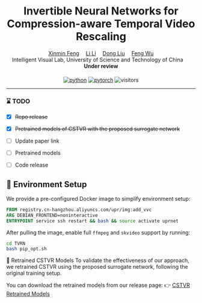 
<div align="center">

<h1>Invertible Neural Networks for Compression-aware Temporal Video Rescaling</h1>



<div>
    <a href='https://scholar.google.com/citations?user=_6xtfHYAAAAJ&hl=en&oi=ao' target='_blank'>Xinmin Feng</a>&emsp;
    <a href='https://faculty.ustc.edu.cn/lil1/en/index.htm' target='_blank'>Li Li</a>&emsp;
    <a href='https://faculty.ustc.edu.cn/dongeliu/en/index.htm' target='_blank'>Dong Liu</a>&emsp;
    <a href='https://scholar.google.com/citations?user=5bInRDEAAAAJ&hl=en&oi=ao' target='_blank'>Feng Wu</a>
</div>
<div>
    Intelligent Visual Lab, University of Science and Technology of China &emsp; 
</div>

<div>
   <strong>Under review</strong>
</div>
<div>
    <h4 align="center">
    </h4>
</div>

<!-- [![icon](https://img.shields.io/badge/ArXiv-Paper-<COLOR>.svg)](https://arxiv.org/pdf/2504.18398)  -->
[![python](https://img.shields.io/badge/Python-3.9-3776AB?logo=python&logoColor=white)](https://www.python.org/downloads/release/python-3900/) [![pytorch](https://img.shields.io/badge/PyTorch-1.12.1-ee4c2c?logo=pytorch&logoColor=white)](https://pytorch.org/get-started/previous-versions/)
![visitors](https://visitor-badge.laobi.icu/badge?page_id=ustcivclab.IPM)

---

</div>

### :hourglass: TODO
- [x] ~~Repo release~~
- [x] ~~Pretrained models of CSTVR with the proposed surrogate network~~
- [ ] Update paper link
- [ ] Pretrained models
- [ ] Code release


## :whale: Environment Setup

We provide a pre-configured Docker image to simplify environment setup:

```dockerfile
FROM registry.cn-hangzhou.aliyuncs.com/upr/img:add_vvc
ARG DEBIAN_FRONTEND=noninteractive
ENTRYPOINT service ssh restart && bash && source activate uprnet
```
After pulling the image, enable full `ffmpeg` and `skvideo` support by running:
```bash
cd TVRN
bash pip_opt.sh
```

:open_book: Retrained CSTVR Models
To validate the effectiveness of our approach, we retrained CSTVR using the proposed surrogate network, following the original training setup.

You can download the retrained models from our release page:
👉 [CSTVR Retrained Models](https://github.com/fengxinmin/TVRN_public/releases/tag/CSTVR)
